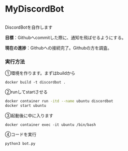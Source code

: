 # MyDiscordBot
```

```

DiscordBotを自作します

**目標**：Githubへcommitした際に、通知を飛ばせるようにする。

**現在の進捗**：Githubへの接続完了。Githubの方を調査。



### 実行方法

①環境を作ります。まずはbuildから

```
docker build -t discordbot .
```

②runしてstartさせる

```sh
docker container run -itd --name ubuntu discordbot
docker start ubuntu
```

③起動後に中に入ります

```
docker container exec -it ubuntu /bin/bash
```

④コードを実行

```
python3 bot.py
```

